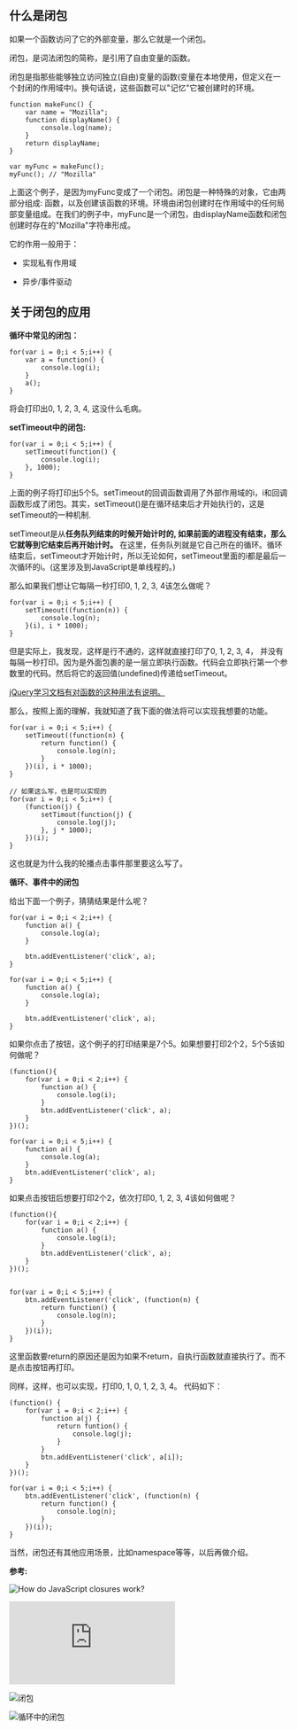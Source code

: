 ## 什么是闭包

如果一个函数访问了它的外部变量，那么它就是一个闭包。

闭包，是词法闭包的简称，是引用了自由变量的函数。

闭包是指那些能够独立访问独立(自由)变量的函数(变量在本地使用，但定义在一个封闭的作用域中)。换句话说，这些函数可以"记忆"它被创建时的环境。

```
function makeFunc() {
	var name = "Mozilla";
	function displayName() {
		console.log(name);
	}
	return displayName;
}

var myFunc = makeFunc();
myFunc(); // "Mozilla"
```

上面这个例子，是因为myFunc变成了一个闭包。闭包是一种特殊的对象，它由两部分组成: 函数，以及创建该函数的环境。环境由闭包创建时在作用域中的任何局部变量组成。在我们的例子中，myFunc是一个闭包，由displayName函数和闭包创建时存在的"Mozilla"字符串形成。


它的作用一般用于：

* 实现私有作用域

* 异步/事件驱动

## 关于闭包的应用

**循环中常见的闭包：**

```
for(var i = 0;i < 5;i++) {
	var a = function() {
		console.log(i);
	}
	a();
}
```

将会打印出0, 1, 2, 3, 4, 这没什么毛病。 

**setTimeout中的闭包:**

```
for(var i = 0;i < 5;i++) {
	setTimeout(function() {
		console.log(i);
	}, 1000);
}
```

上面的例子将打印出5个5。setTimeout的回调函数调用了外部作用域的i，i和回调函数形成了闭包。其实，setTimeout()是在循环结束后才开始执行的，这是setTimeout的一种机制.

setTimeout是从**任务队列结束的时候开始计时的, 如果前面的进程没有结束，那么它就等到它结束后再开始计时。** 在这里，任务队列就是它自己所在的循环。循环结束后，setTimeout才开始计时，所以无论如何，setTimeout里面的i都是最后一次循环的i。(这里涉及到JavaScript是单线程的。)

那么如果我们想让它每隔一秒打印0, 1, 2, 3, 4该怎么做呢？

```
for(var i = 0;i < 5;i++) {
	setTimeout((function(n)) {
		console.log(n);
	}(i), i * 1000);	
}
```

但是实际上，我发现，这样是行不通的，这样就直接打印了0, 1, 2, 3, 4， 并没有每隔一秒打印。因为是外面包裹的是一层立即执行函数。代码会立即执行第一个参数里的代码。然后将它的返回值(undefined)传递给setTimeout。

[jQuery学习文档有对函数的这种用法有说明。](https://learn.jquery.com/about-jquery/how-jquery-works/)

那么，按照上面的理解，我就知道了我下面的做法将可以实现我想要的功能。

```
for(var i = 0;i < 5;i++) {
	setTimeout((function(n) {
		return function() {
			console.log(n);
		}
	})(i), i * 1000);
}

// 如果这么写，也是可以实现的
for(var i = 0;i < 5;i++) {
	(function(j) {
		setTimout(function(j) {
			console.log(j);
		}, j * 1000);
	})(i);
}

```

这也就是为什么我的轮播点击事件那里要这么写了。

**循环、事件中的闭包**

给出下面一个例子，猜猜结果是什么呢？

```
for(var i = 0;i < 2;i++) {
	function a() {
		console.log(a);
	}

	btn.addEventListener('click', a);
}

for(var i = 0;i < 5;i++) {
	function a() {
		console.log(a);
	}

	btn.addEventListener('click', a);
}
```

如果你点击了按钮，这个例子的打印结果是7个5。如果想要打印2个2，5个5该如何做呢？

```
(function(){
	for(var i = 0;i < 2;i++) {
		function a() {
			console.log(i);
		}
		btn.addEventListener('click', a);
	}
})();

for(var i = 0;i < 5;i++) {
	function a() {
		console.log(a);
	}
	btn.addEventListener('click', a);
}
```

如果点击按钮后想要打印2个2，依次打印0, 1, 2, 3, 4该如何做呢？ 

```
(function(){
	for(var i = 0;i < 2;i++) {
		function a() {
			console.log(i);
		}
		btn.addEventListener('click', a);
	}
})();


for(var i = 0;i < 5;i++) {
	btn.addEventListener('click', (function(n) {
		return function() {
			console.log(n);
		}
	})(i));
}
```

这里函数要return的原因还是因为如果不return，自执行函数就直接执行了。而不是点击按钮再打印。 

同样，这样，也可以实现，打印0, 1, 0, 1, 2, 3, 4。 代码如下：

```
(function() {
	for(var i = 0;i < 2;i++) {
		function a(j) {
			return funtion() {
				console.log(j);	
			}
		}
		btn.addEventListener('click', a[i]);	
	}
})();

for(var i = 0;i < 5;i++) {
	btn.addEventListener('click', (function(n) {
		return function() {
			console.log(n);
		}
	})(i));
}
```

当然，闭包还有其他应用场景，比如namespace等等，以后再做介绍。

**参考:**

![How do JavaScript closures work?](http://stackoverflow.com/questions/111102/how-do-javascript-closures-work)

![You don't know JS: closure](https://github.com/getify/You-Dont-Know-JS/blob/master/scope%20&%20closures/ch5.md)

![闭包](https://developer.mozilla.org/zh-CN/docs/Web/JavaScript/Closures)

![循环中的闭包](https://segmentfault.com/a/1190000000471569)
